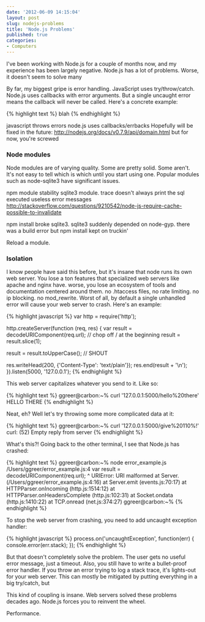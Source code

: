 ```yaml
---
date: '2012-06-09 14:15:04'
layout: post
slug: nodejs-problems
title: 'Node.js Problems'
published: true
categories:
- Computers
---
```


I've been working with Node.js for a couple of months now, and my experience has been largely negative. Node.js has a lot of problems. Worse, it doesn't seem to solve many 

By far, my biggest gripe is error handling. JavaScript uses try/throw/catch. Node.js uses callbacks with error arguments. But a single uncaught error means the callback will never be called. Here's a concrete example:

{% highlight text %}
blah
{% endhighlight %}

javascript
throws errors
node.js
uses callbacks/errbacks
Hopefully will be fixed in the future: http://nodejs.org/docs/v0.7.9/api/domain.html
but for now, you're screwed


### Node modules

Node modules are of varying quality. Some are pretty solid. Some aren't. It's not easy to tell which is which until you start using one. Popular modules such as node-sqlite3 have significant issues.

npm module stability
    sqlite3 module. trace doesn't always print the sql executed
    useless error messages
http://stackoverflow.com/questions/9210542/node-js-require-cache-possible-to-invalidate

npm install broke sqlite3.
sqlite3 suddenly depended on node-gyp. there was a build error but npm install kept on truckin'

Reload a module.

### Isolation

I know people have said this before, but it's insane that node runs its own web server. You lose a ton features that specialized web servers like apache and nginx have. worse, you lose an ecosystem of tools and documentation centered around them. no .htaccess files, no rate limiting. no ip blocking. no mod_rewrite. Worst of all, by default a single unhandled error will cause your web server to crash. Here's an example:

{% highlight javascript %}
var http = require('http');

http.createServer(function (req, res) {
  var result = decodeURIComponent(req.url);
  // chop off / at the beginning
  result = result.slice(1);

  result = result.toUpperCase(); // SHOUT

  res.writeHead(200, {'Content-Type': 'text/plain'});
  res.end(result + '\n');
}).listen(5000, '127.0.0.1');
{% endhighlight %}

This web server capitalizes whatever you send to it. Like so:

{% highlight text %}
ggreer@carbon:~% curl '127.0.0.1:5000/hello%20there'
HELLO THERE
{% endhighlight %}

Neat, eh? Well let's try throwing some more complicated data at it:

{% highlight text %}
ggreer@carbon:~% curl '127.0.0.1:5000/give%20110%!'
curl: (52) Empty reply from server
{% endhighlight %}

What's this?! Going back to the other terminal, I see that Node.js has crashed:

{% highlight text %}
ggreer@carbon:~% node error_example.js
/Users/ggreer/error_example.js:4
  var result = decodeURIComponent(req.url);
               ^
URIError: URI malformed
    at Server.<anonymous> (/Users/ggreer/error_example.js:4:16)
    at Server.emit (events.js:70:17)
    at HTTPParser.onIncoming (http.js:1514:12)
    at HTTPParser.onHeadersComplete (http.js:102:31)
    at Socket.ondata (http.js:1410:22)
    at TCP.onread (net.js:374:27)
ggreer@carbon:~%
{% endhighlight %}

To stop the web server from crashing, you need to add uncaught exception handler:

{% highlight javascript %}
process.on('uncaughtException', function(err) {
  console.error(err.stack);
});
{% endhighlight %}

But that doesn't completely solve the problem. The user gets no useful error message, just a timeout. Also, you still have to write a bullet-proof error handler. If you throw an error trying to log a stack trace, it's lights-out for your web server. This can mostly be mitigated by putting everything in a big try/catch, but 

This kind of coupling is insane. Web servers solved these problems decades ago. Node.js forces you to reinvent the wheel. 

Performance. 
